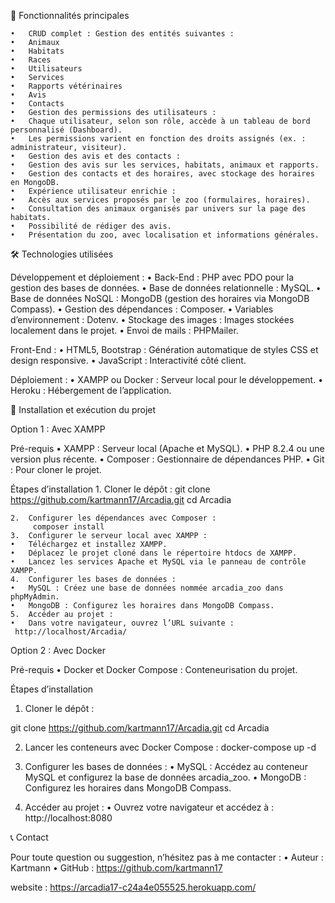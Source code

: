 🌟 Fonctionnalités principales

	•	CRUD complet : Gestion des entités suivantes :
	•	Animaux
	•	Habitats
	•	Races
	•	Utilisateurs
	•	Services
	•	Rapports vétérinaires
	•	Avis
	•	Contacts
	•	Gestion des permissions des utilisateurs :
	•	Chaque utilisateur, selon son rôle, accède à un tableau de bord personnalisé (Dashboard).
	•	Les permissions varient en fonction des droits assignés (ex. : administrateur, visiteur).
	•	Gestion des avis et des contacts :
	•	Gestion des avis sur les services, habitats, animaux et rapports.
	•	Gestion des contacts et des horaires, avec stockage des horaires en MongoDB.
	•	Expérience utilisateur enrichie :
	•	Accès aux services proposés par le zoo (formulaires, horaires).
	•	Consultation des animaux organisés par univers sur la page des habitats.
	•	Possibilité de rédiger des avis.
	•	Présentation du zoo, avec localisation et informations générales.

 🛠️ Technologies utilisées

Développement et déploiement :
	•	Back-End : PHP avec PDO pour la gestion des bases de données.
	•	Base de données relationnelle : MySQL.
	•	Base de données NoSQL : MongoDB (gestion des horaires via MongoDB Compass).
	•	Gestion des dépendances : Composer.
	•	Variables d’environnement : Dotenv.
	•	Stockage des images : Images stockées localement dans le projet.
	•	Envoi de mails : PHPMailer.

Front-End :
	•	HTML5, Bootstrap : Génération automatique de styles CSS et design responsive.
	•	JavaScript : Interactivité côté client.

Déploiement :
	•	XAMPP ou Docker : Serveur local pour le développement.
	•	Heroku : Hébergement de l’application.

 🚀 Installation et exécution du projet

Option 1 : Avec XAMPP

Pré-requis
	•	XAMPP : Serveur local (Apache et MySQL).
	•	PHP 8.2.4 ou une version plus récente.
	•	Composer : Gestionnaire de dépendances PHP.
	•	Git : Pour cloner le projet.

Étapes d’installation
	1.	Cloner le dépôt : git clone https://github.com/kartmann17/Arcadia.git
cd Arcadia

	2.	Configurer les dépendances avec Composer :
         composer install
	3.	Configurer le serveur local avec XAMPP :
	•	Téléchargez et installez XAMPP.
	•	Déplacez le projet cloné dans le répertoire htdocs de XAMPP.
	•	Lancez les services Apache et MySQL via le panneau de contrôle XAMPP.
	4.	Configurer les bases de données :
	•	MySQL : Créez une base de données nommée arcadia_zoo dans phpMyAdmin.
	•	MongoDB : Configurez les horaires dans MongoDB Compass.
	5.	Accéder au projet :
	•	Dans votre navigateur, ouvrez l’URL suivante :
     http://localhost/Arcadia/

    
Option 2 : Avec Docker

Pré-requis
	•	Docker et Docker Compose : Conteneurisation du projet.

Étapes d’installation

1.	Cloner le dépôt :

 git clone https://github.com/kartmann17/Arcadia.git
cd Arcadia

2.	Lancer les conteneurs avec Docker Compose :
       docker-compose up -d

4.	Configurer les bases de données :
	•	MySQL : Accédez au conteneur MySQL et configurez la base de données arcadia_zoo.
	•	MongoDB : Configurez les horaires dans MongoDB Compass.
5.	Accéder au projet :
	•	Ouvrez votre navigateur et accédez à :
        http://localhost:8080

📞 Contact

Pour toute question ou suggestion, n’hésitez pas à me contacter :
	•	Auteur : Kartmann
	•	GitHub : https://github.com/kartmann17

website : https://arcadia17-c24a4e055525.herokuapp.com/


